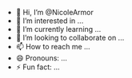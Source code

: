 - 👋 Hi, I’m @NicoleArmor
- 👀 I’m interested in ...
- 🌱 I’m currently learning ...
- 💞️ I’m looking to collaborate on ...
- 📫 How to reach me ...
- 😄 Pronouns: ...
- ⚡ Fun fact: ...

<!---
NicoleArmor/NicoleArmor is a ✨ special ✨ repository because its `README.md` (this file) appears on your GitHub profile.
You can click the Preview link to take a look at your changes.
--->
